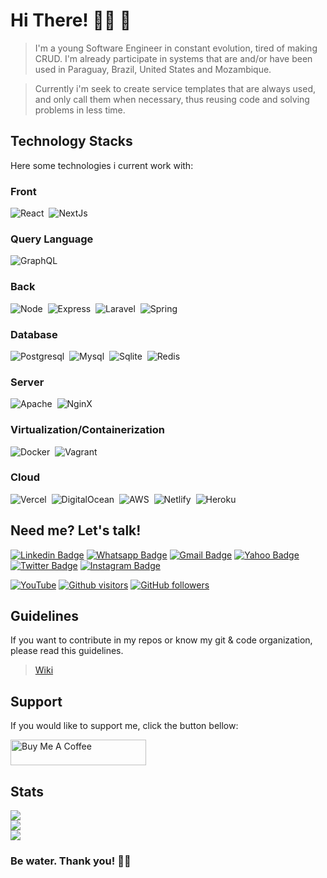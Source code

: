 # Hi There! 👋🏾 🚀

> I'm a young Software Engineer in constant evolution, tired of making CRUD. I'm already participate in systems that are and/or have been used in Paraguay, Brazil, United States and Mozambique.

> Currently i'm seek to create service templates that are always used, and only call them when necessary, thus reusing code and solving problems in less time.

## Technology Stacks
Here some technologies i current work with:

### Front
![React](https://img.shields.io/badge/-React-61DAFB?style=for-the-badge&logo=react&logoColor=444)&nbsp;
![NextJs](https://img.shields.io/badge/-Next.js-000000?style=for-the-badge&logo=next.js&logoColor=white)&nbsp;

### Query Language
![GraphQL](https://img.shields.io/badge/-GraphQL-E434AA?style=for-the-badge&logo=graphql&logoColor=white)&nbsp;

### Back
![Node](https://img.shields.io/badge/-Node-339933?style=for-the-badge&logo=node.js&logoColor=white)&nbsp;
![Express](https://img.shields.io/badge/-Express-000000?style=for-the-badge&logo=express&logoColor=white)&nbsp;
![Laravel](https://img.shields.io/badge/-Laravel-fb503b?style=for-the-badge&logo=laravel&logoColor=fbefec)&nbsp;
![Spring](https://img.shields.io/badge/-Spring-6db340?style=for-the-badge&logo=spring&logoColor=f3faec)&nbsp;

### Database
![Postgresql](https://img.shields.io/badge/-PostgreSQL-346493?style=for-the-badge&logo=postgresql&logoColor=eaf0f2)&nbsp;
![Mysql](https://img.shields.io/badge/-MySQL-5483a1?style=for-the-badge&logo=mysql&logoColor=white)&nbsp;
![Sqlite](https://img.shields.io/badge/-Sqlite-blue?style=for-the-badge&logo=sqlite&logoColor=white)&nbsp;
![Redis](https://img.shields.io/badge/-Redis-d92c22?style=for-the-badge&logo=redis&logoColor=636364)&nbsp;

### Server
![Apache](https://img.shields.io/badge/-Apache-ac0a0d?style=for-the-badge&logo=apache&logoColor=060606)&nbsp;
![NginX](https://img.shields.io/badge/-Nginx-0c944c?style=for-the-badge&logo=nginx&logoColor=effbf8)&nbsp;

### Virtualization/Containerization
![Docker](https://img.shields.io/badge/-Docker-0c98e5?style=for-the-badge&logo=docker&logoColor=ecf7f9)&nbsp;
![Vagrant](https://img.shields.io/badge/-Vagrant-1463fb?style=for-the-badge&logo=vagrant&logoColor=fdfffc)&nbsp;

### Cloud
![Vercel](https://img.shields.io/badge/-Vercel-000000?style=for-the-badge&logo=vercel&logoColor=white)&nbsp;
![DigitalOcean](https://img.shields.io/badge/-DigitalOcean-0482fa?style=for-the-badge&logo=digitalOcean&logoColor=e7f7fb)&nbsp;
![AWS](https://img.shields.io/badge/-AWS-fa9c08?style=for-the-badge&logo=amazon&logoColor=242d3c)&nbsp;
![Netlify](https://img.shields.io/badge/-Netlify-3aaebb?style=for-the-badge&logo=netlify&logoColor=0c1c24)&nbsp;
![Heroku](https://img.shields.io/badge/-Heroku-430498?style=for-the-badge&logo=heroku&logoColor=f7f0f9)&nbsp;

## Need me? Let's talk!


[![Linkedin Badge](https://img.shields.io/badge/-LinkedIn-blue?style=flat-square&logo=Linkedin&logoColor=white&link=https://www.linkedin.com/in/txsoura/)](https://www.linkedin.com/in/txsoura/)
[![Whatsapp Badge](https://img.shields.io/badge/-WhatsApp-24d364?style=flat-square&logo=Whatsapp&logoColor=white&link=http://wa.me/5545984289149)](http://wa.me/5545984289149)
[![Gmail Badge](https://img.shields.io/badge/-Gmail-c14438?style=flat-square&logo=Gmail&logoColor=white&link=mailto:txsoura@gmail.com)](mailto:txsoura@gmail.com)
[![Yahoo Badge](https://img.shields.io/badge/-Yahoo-purple?style=flat-square&logo=minutemailer&logoColor=white&link=mailto:txsoura@yahoo.com)](mailto:txsoura@yahoo.com)
[![Twitter Badge](https://img.shields.io/badge/-Twitter-blue?style=flat-square&logo=twitter&logoColor=white&link=https://twitter.com/txsoura)](https://twitter.com/txsoura)
[![Instagram Badge](https://img.shields.io/badge/-Instagram-C13584?style=flat-square&logo=instagram&logoColor=white&link=https://www.instagram.com/txsoura)](https://www.instagram.com/txsoura)

<a href="https://www.youtube.com/channel/UCHb_sTQayBBtceQcVctFwyQ"><img src='https://img.shields.io/badge/-youtube-FF0000?style=for-the-badge&logo=Youtube&logoColor=white'  alt='YouTube'/></a>
[![Github visitors](https://visitor-badge.glitch.me/badge?page_id=txsoura.visitor-badge)](https://github.com/txsoura)
[![GitHub followers](https://img.shields.io/github/followers/txsoura.svg?style=social&label=Follow&maxAge=2592000)](https://github.com/txsoura?tab=followers)

## Guidelines

If you want to contribute in my repos or know my git & code organization, please read this guidelines. 

> [Wiki](https://github.com/txsoura/txsoura/wiki)

## Support

If you would like to support me, click the button bellow:

<a href="https://www.buymeacoffee.com/txsoura" target="_blank"><img src="https://cdn.buymeacoffee.com/buttons/v2/default-yellow.png" alt="Buy Me A Coffee" style="height: 41px !important;width: 217px !important;" ></a>

## Stats

<p>
  <img src="https://github-readme-stats.vercel.app/api?username=txsoura&show_icons=true&theme=dark&locale=en&include_all_commits=true&count_private=true"/>
  <br/>
  <img src="https://github-readme-streak-stats.herokuapp.com/?user=txsoura&theme=dark"/>
  <br/>
  <img src="https://github-readme-stats.vercel.app/api/top-langs/?username=txsoura&layout=compact&theme=dark&langs_count=8">
</p>

### Be water. Thank you! 🌴🍹
